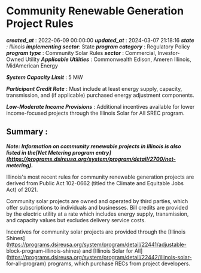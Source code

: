 # Community Renewable Generation Project Rules 
 ***created_at*** : 2022-06-09 00:00:00 
 ***updated_at*** : 2024-03-07 21:18:16 
 ***state** : Illinois 
 **implementing sector***: State 
 ***program category*** : Regulatory Policy 
 ***program type*** : Community Solar Rules 
 ***sector*** : Commercial, Investor-Owned Utility 
 ***Applicable Utilities*** : Commonwealth Edison, Ameren Illinois, MidAmerican Energy

 
 ***System Capacity Limit*** : 5 MW

 
 ***Participant Credit Rate*** : Must include at least energy supply, capacity, transmission, and (if
applicable) purchased energy adjustment components.

 
 ***Low-Moderate Income Provisions*** : Additional incentives available for lower income-focused projects through the
Illinois Solar for All SREC program.

 
 ## Summary : 
 **_Note: Information on community renewable projects in Illinois is also
listed in the[Net Metering program
entry](https://programs.dsireusa.org/system/program/detail/2700/net-
metering)._**

Illinois's most recent rules for community renewable generation projects are
derived from Public Act 102-0662 (titled the Climate and Equitable Jobs Act)
of 2021.

Community solar projects are owned and operated by third parties, which offer
subscriptions to individuals and businesses. Bill credits are provided by the
electric utility at a rate which includes energy supply, transmission, and
capacity values but excludes delivery service costs.

Incentives for community solar projects are provided through the [Illinois
Shines](https://programs.dsireusa.org/system/program/detail/22441/adjustable-
block-program-illinois-shines) and [Illinois Solar for
All](https://programs.dsireusa.org/system/program/detail/22442/illinois-solar-
for-all-program) programs, which purchase RECs from project developers.

 
 